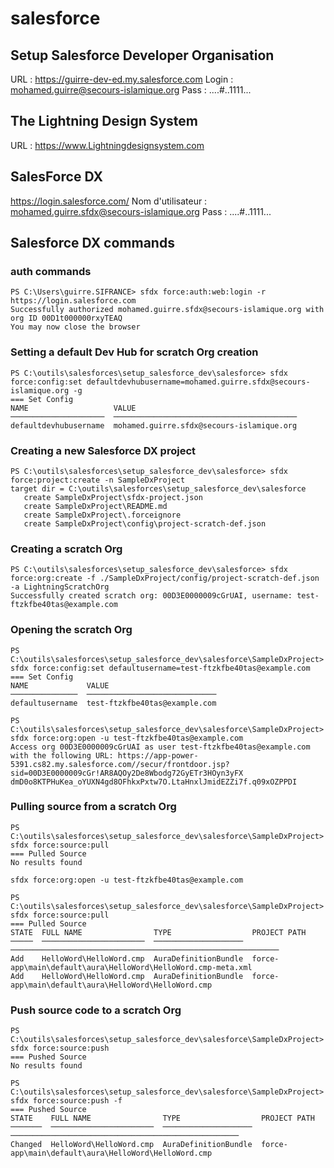 # salesforce
## Setup Salesforce Developer Organisation
URL : https://guirre-dev-ed.my.salesforce.com
Login : mohamed.guirre@secours-islamique.org
Pass : ....#..1111...

## The Lightning Design System
URL : https://www.Lightningdesignsystem.com

## SalesForce DX
https://login.salesforce.com/ 
Nom d'utilisateur : mohamed.guirre.sfdx@secours-islamique.org
Pass : ....#..1111...

## Salesforce DX commands
### auth commands
```
PS C:\Users\guirre.SIFRANCE> sfdx force:auth:web:login -r https://login.salesforce.com
Successfully authorized mohamed.guirre.sfdx@secours-islamique.org with org ID 00D1t000000rxyTEAQ
You may now close the browser
```
### Setting a default Dev Hub for scratch Org creation
```
PS C:\outils\salesforces\setup_salesforce_dev\salesforce> sfdx force:config:set defaultdevhubusername=mohamed.guirre.sfdx@secours-islamique.org -g
=== Set Config
NAME                   VALUE
─────────────────────  ─────────────────────────────────────────
defaultdevhubusername  mohamed.guirre.sfdx@secours-islamique.org

```

### Creating a new Salesforce DX project
```
PS C:\outils\salesforces\setup_salesforce_dev\salesforce> sfdx force:project:create -n SampleDxProject
target dir = C:\outils\salesforces\setup_salesforce_dev\salesforce
   create SampleDxProject\sfdx-project.json
   create SampleDxProject\README.md
   create SampleDxProject\.forceignore
   create SampleDxProject\config\project-scratch-def.json
``` 
### Creating a scratch Org
```
PS C:\outils\salesforces\setup_salesforce_dev\salesforce> sfdx force:org:create -f ./SampleDxProject/config/project-scratch-def.json -a LightningScratchOrg
Successfully created scratch org: 00D3E0000009cGrUAI, username: test-ftzkfbe40tas@example.com
```

### Opening the scratch Org
```
PS C:\outils\salesforces\setup_salesforce_dev\salesforce\SampleDxProject> sfdx force:config:set defaultusername=test-ftzkfbe40tas@example.com
=== Set Config
NAME             VALUE
───────────────  ─────────────────────────────
defaultusername  test-ftzkfbe40tas@example.com
```

```
PS C:\outils\salesforces\setup_salesforce_dev\salesforce\SampleDxProject> sfdx force:org:open -u test-ftzkfbe40tas@example.com
Access org 00D3E0000009cGrUAI as user test-ftzkfbe40tas@example.com with the following URL: https://app-power-5391.cs82.my.salesforce.com//secur/frontdoor.jsp?sid=00D3E0000009cGr!AR8AQOy2De8Wbodg72GyETr3HOyn3yFX
dmD0o8KTPHuKea_oYUXN4gd8OFhkxPxtw7O.LtaHnxlJmidEZZi7f.q09xOZPPDI
```

### Pulling source from a scratch Org
```
PS C:\outils\salesforces\setup_salesforce_dev\salesforce\SampleDxProject> sfdx force:source:pull
=== Pulled Source
No results found
```

```
sfdx force:org:open -u test-ftzkfbe40tas@example.com
```

```
PS C:\outils\salesforces\setup_salesforce_dev\salesforce\SampleDxProject> sfdx force:source:pull
=== Pulled Source
STATE  FULL NAME                TYPE                  PROJECT PATH
─────  ───────────────────────  ────────────────────  ────────────────────────────────────────────────────────────
Add    HelloWord\HelloWord.cmp  AuraDefinitionBundle  force-app\main\default\aura\HelloWord\HelloWord.cmp-meta.xml
Add    HelloWord\HelloWord.cmp  AuraDefinitionBundle  force-app\main\default\aura\HelloWord\HelloWord.cmp
```

### Push source code to a scratch Org
```
PS C:\outils\salesforces\setup_salesforce_dev\salesforce\SampleDxProject> sfdx force:source:push
=== Pushed Source
No results found
```
```
PS C:\outils\salesforces\setup_salesforce_dev\salesforce\SampleDxProject> sfdx force:source:push -f
=== Pushed Source
STATE    FULL NAME                TYPE                  PROJECT PATH
───────  ───────────────────────  ────────────────────  ───────────────────────────────────────────────────
Changed  HelloWord\HelloWord.cmp  AuraDefinitionBundle  force-app\main\default\aura\HelloWord\HelloWord.cmp
```